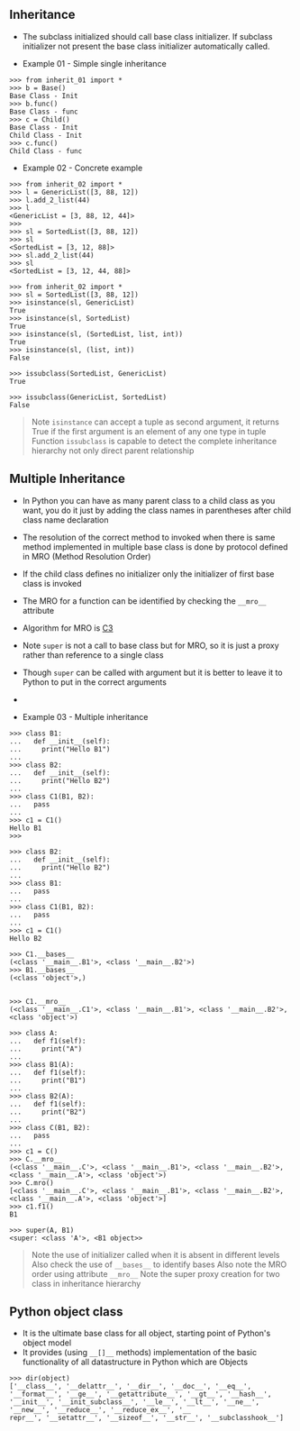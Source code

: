 
## Inheritance

- The subclass initialized should call base class initializer. If subclass initializer not present the base class initializer automatically called.

- Example 01 - Simple single inheritance

```commandline
>>> from inherit_01 import *
>>> b = Base()
Base Class - Init
>>> b.func()
Base Class - func
>>> c = Child()
Base Class - Init
Child Class - Init
>>> c.func()
Child Class - func
```

- Example 02 - Concrete example

```commandline
>>> from inherit_02 import *
>>> l = GenericList([3, 88, 12])
>>> l.add_2_list(44)
>>> l
<GenericList = [3, 88, 12, 44]>
>>>
>>> sl = SortedList([3, 88, 12])
>>> sl
<SortedList = [3, 12, 88]>
>>> sl.add_2_list(44)
>>> sl
<SortedList = [3, 12, 44, 88]>

>>> from inherit_02 import *
>>> sl = SortedList([3, 88, 12])
>>> isinstance(sl, GenericList)
True
>>> isinstance(sl, SortedList)
True
>>> isinstance(sl, (SortedList, list, int))
True
>>> isinstance(sl, (list, int))
False

>>> issubclass(SortedList, GenericList)
True

>>> issubclass(GenericList, SortedList)
False

```

> Note `isinstance` can accept a tuple as second argument, it returns True if the first argument is an element of any one type in tuple
> Function `issubclass` is capable to detect the complete inheritance hierarchy not only direct parent relationship

## Multiple Inheritance

- In Python you can have as many parent class to a child class as you want, you do it just by adding the class names in parentheses after child class name declaration
- The resolution of the correct method to invoked when there is same method implemented in multiple base class is done by protocol defined in MRO (Method Resolution Order)
- If the child class defines no initializer only the initializer of first base class is invoked
- The MRO for a function can be identified by checking the `__mro__` attribute
- Algorithm for MRO is [C3](https://en.wikipedia.org/wiki/C3_linearization)
- Note `super` is not a call to base class but for MRO, so it is just a proxy rather than reference to a single class
- Though `super` can be called with argument but it is better to leave it to Python to put in the correct arguments
- 

- Example 03 - Multiple inheritance

```commandline
>>> class B1:
...   def __init__(self):
...     print("Hello B1")
...
>>> class B2:
...   def __init__(self):
...     print("Hello B2")
...
>>> class C1(B1, B2):
...   pass
...
>>> c1 = C1()
Hello B1
>>>

>>> class B2:
...   def __init__(self):
...     print("Hello B2")
...
>>> class B1:
...   pass
...
>>> class C1(B1, B2):
...   pass
...
>>> c1 = C1()
Hello B2

>>> C1.__bases__
(<class '__main__.B1'>, <class '__main__.B2'>)
>>> B1.__bases__
(<class 'object'>,)


>>> C1.__mro__
(<class '__main__.C1'>, <class '__main__.B1'>, <class '__main__.B2'>, <class 'object'>)

>>> class A:
...   def f1(self):
...     print("A")
...
>>> class B1(A):
...   def f1(self):
...     print("B1")
...
>>> class B2(A):
...   def f1(self):
...     print("B2")
...
>>> class C(B1, B2):
...   pass
...
>>> c1 = C()
>>> C.__mro__
(<class '__main__.C'>, <class '__main__.B1'>, <class '__main__.B2'>, <class '__main__.A'>, <class 'object'>)
>>> C.mro()
[<class '__main__.C'>, <class '__main__.B1'>, <class '__main__.B2'>, <class '__main__.A'>, <class 'object'>]
>>> c1.f1()
B1

>>> super(A, B1)
<super: <class 'A'>, <B1 object>>

```

> Note the use of initializer called when it is absent in different levels
> Also check the use of `__bases__` to identify bases
> Also note the MRO order using attribute `__mro__`
> Note the super proxy creation for two class in inheritance hierarchy


## Python object class

- It is the ultimate base class for all object, starting point of Python's object model
- It provides (using `__[]__` methods) implementation of the basic functionality of all datastructure in Python which are Objects

```commandline
>>> dir(object)
['__class__', '__delattr__', '__dir__', '__doc__', '__eq__', '__format__', '__ge__', '__getattribute__', '__gt__', '__hash__', '__init__', '__init_subclass__', '__le__', '__lt__', '__ne__', '__new__', '__reduce__', '__reduce_ex__', '__
repr__', '__setattr__', '__sizeof__', '__str__', '__subclasshook__']
```